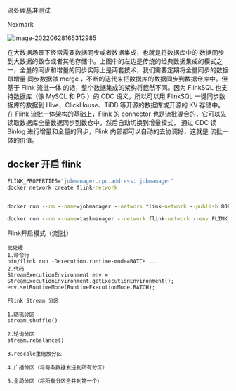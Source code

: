 流处理基准测试

Nexmark



![image-20220628165312985](C:\Users\17430\Documents\github\Sublime\新建文件夹\image-20220628165312985.png)

在大数据场景下经常需要数据同步或者数据集成，也就是将数据库中的
数据同步到大数据的数仓或者其他存储中。上图中的左边是传统的经典数据集成的模式之
一，全量的同步和增量的同步实际上是两套技术，我们需要定期将全量同步的数据跟增量
同步数据做 merge ，不断的迭代来把数据库的数据同步到数据仓库中。但基于 Flink 流批一体
的话，整个数据集成的架构将截然不同。因为 FlinkSQL 也支持数据库（像 MySQL 和 PG ）的
CDC 语义，所以可以用 FlinkSQL 一键同步数据库的数据到 Hive、ClickHouse、TiDB
等开源的数据库或开源的 KV 存储中。在 Flink 流批一体架构的基础上，Flink 的 connector
也是流批混合的，它可以先读取数据库全量数据同步到数仓中，然后自动切换到增量模式，
通过 CDC 读 Binlog 进行增量和全量的同步，Flink 内部都可以自动的去协调好，这就是
流批一体的价值。





## docker 开启 flink 

```cmd
FLINK_PROPERTIES="jobmanager.rpc.address: jobmanager"
docker network create flink-network


docker run --rm --name=jobmanager --network flink-network --publish 8081:8081 --env FLINK_PROPERTIES="jobmanager.rpc.address: jobmanager" flink:1.13.6-scala_2.12-java8 jobmanager

docker run --rm --name=taskmanager --network flink-network --env FLINK_PROPERTIES="jobmanager.rpc.address: jobmanager" flink:1.13.6-scala_2.12-java8 taskmanager

```



Flink开启模式（流|批）

```
批处理
1.命令行
bin/flink run -Dexecution.runtime-mode=BATCH ...
2.代码
StreamExecutionEnvironment env = StreamExecutionEnvironment.getExecutionEnvironment();
env.setRuntimeMode(RuntimeExecutionMode.BATCH);

```

```
Flink Stream 分区

1.随机分区
stream.shuffle()

2.轮询分区
stream.rebalance()

3.rescale重缩放分区

4.广播分区（将每条数据发送到所有分区）

5.全局分区（将所有分区合并到第一个）
```
